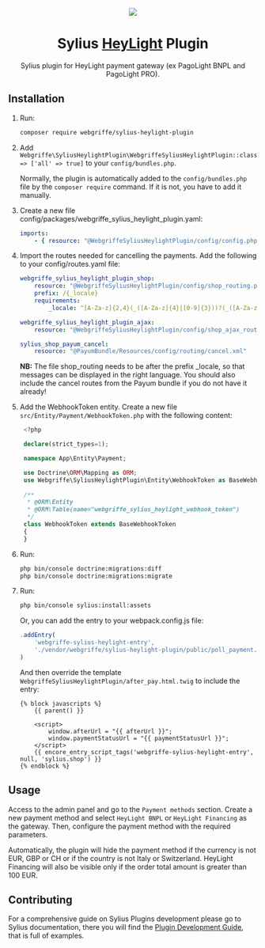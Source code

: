 <p align="center">
    <a href="https://sylius.com" target="_blank">
        <img src="https://demo.sylius.com/assets/shop/img/logo.png" />
    </a>
</p>

<h1 align="center">Sylius <a href="https://heylight.com/" target="_blank">HeyLight</a> Plugin</h1>

<p align="center">Sylius plugin for HeyLight payment gateway (ex PagoLight BNPL and PagoLight PRO).</p>

## Installation

1. Run:
    ```bash
    composer require webgriffe/sylius-heylight-plugin
   ```

2. Add `Webgriffe\SyliusHeylightPlugin\WebgriffeSyliusHeylightPlugin::class => ['all' => true]` to your `config/bundles.php`.
   
   Normally, the plugin is automatically added to the `config/bundles.php` file by the `composer require` command. If it is not, you have to add it manually.

3. Create a new file config/packages/webgriffe_sylius_heylight_plugin.yaml:
   ```yaml
   imports:
       - { resource: "@WebgriffeSyliusHeylightPlugin/config/config.php" }
   ```

4. Import the routes needed for cancelling the payments. Add the following to your config/routes.yaml file:
   ```yaml
   webgriffe_sylius_heylight_plugin_shop:
       resource: "@WebgriffeSyliusHeylightPlugin/config/shop_routing.php"
       prefix: /{_locale}
       requirements:
           _locale: ^[A-Za-z]{2,4}(_([A-Za-z]{4}|[0-9]{3}))?(_([A-Za-z]{2}|[0-9]{3}))?$

   webgriffe_sylius_heylight_plugin_ajax:
       resource: "@WebgriffeSyliusHeylightPlugin/config/shop_ajax_routing.php"

   sylius_shop_payum_cancel:
       resource: "@PayumBundle/Resources/config/routing/cancel.xml"

   ```
   **NB:** The file shop_routing needs to be after the prefix _locale, so that messages can be displayed in the right
   language. You should also include the cancel routes from the Payum bundle if you do not have it already!

5. Add the WebhookToken entity. Create a new file `src/Entity/Payment/WebhookToken.php` with the following content:
   ```php
    <?php

    declare(strict_types=1);

    namespace App\Entity\Payment;

    use Doctrine\ORM\Mapping as ORM;
    use Webgriffe\SyliusHeylightPlugin\Entity\WebhookToken as BaseWebhookToken;
    
    /**
     * @ORM\Entity
     * @ORM\Table(name="webgriffe_sylius_heylight_webhook_token")
     */
    class WebhookToken extends BaseWebhookToken
    {
    }
    ```
6. Run:
    ```bash
    php bin/console doctrine:migrations:diff
    php bin/console doctrine:migrations:migrate
    ```

7. Run:
    ```bash
    php bin/console sylius:install:assets
   ```
   Or, you can add the entry to your webpack.config.js file:
    ```javascript
    .addEntry(
        'webgriffe-sylius-heylight-entry',
        './vendor/webgriffe/sylius-heylight-plugin/public/poll_payment.js'
    )
    ```
   And then override the template `WebgriffeSyliusHeylightPlugin/after_pay.html.twig` to include the entry:
    ```twig
    {% block javascripts %}
        {{ parent() }}

        <script>
            window.afterUrl = "{{ afterUrl }}";
            window.paymentStatusUrl = "{{ paymentStatusUrl }}";
        </script>
        {{ encore_entry_script_tags('webgriffe-sylius-heylight-entry', null, 'sylius.shop') }}
    {% endblock %}
    ```

## Usage

Access to the admin panel and go to the `Payment methods` section. Create a new payment method and select `HeyLight BNPL`
or `HeyLight Financing` as the gateway. Then, configure the payment method with the required parameters.

Automatically, the plugin will hide the payment method if the currency is not EUR, GBP or CH or if the country is not
Italy or Switzerland. HeyLight Financing will also be visible only if the order total amount is greater than 100 EUR.

## Contributing

For a comprehensive guide on Sylius Plugins development please go to Sylius documentation,
there you will find the <a href="https://docs.sylius.com/en/latest/plugin-development-guide/index.html">Plugin Development Guide</a>, that is full of examples.
